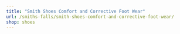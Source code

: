 ```yaml
---
title: "Smith Shoes Comfort and Corrective Foot Wear"
url: /smiths-falls/smith-shoes-comfort-and-corrective-foot-wear/
shop: shoes
---
```

